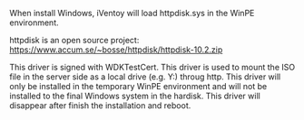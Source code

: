 When install Windows, iVentoy will load httpdisk.sys in the WinPE environment.

httpdisk is an open source project: https://www.accum.se/~bosse/httpdisk/httpdisk-10.2.zip

This driver is signed with WDKTestCert.
This driver is used to mount the ISO file in the server side as a local drive (e.g. Y:) throug http.
This driver will only be installed in the temporary WinPE environment and will not be installed to the final Windows system in the hardisk.
This driver will disappear after finish the installation and reboot.

